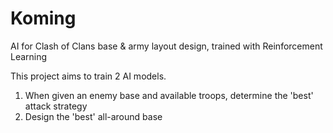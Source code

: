# Koming

AI for Clash of Clans base & army layout design, trained with Reinforcement Learning


This project aims to train 2 AI models.
1. When given an enemy base and available troops, determine the 'best' attack strategy
2. Design the 'best' all-around base
